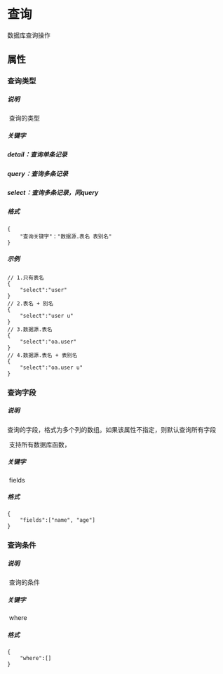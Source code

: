 # 查询

数据库查询操作

## 属性

### 查询类型

##### 说明

​	查询的类型

##### 关键字

##### 	detail：查询单条记录

##### 	query：查询多条记录

##### 	select：查询多条记录，同query

##### 格式

```
{
    "查询关键字"："数据源.表名 表别名"
}
```

##### 示例

```
// 1.只有表名
{
    "select":"user"
}
// 2.表名 + 别名
{
    "select":"user u"
}
// 3.数据源.表名
{
    "select":"oa.user"
}
// 4.数据源.表名 + 表别名
{
    "select":"oa.user u"
}
```

### 查询字段

##### 说明

​	查询的字段，格式为多个列的数组。如果该属性不指定，则默认查询所有字段

​	支持所有数据库函数，

##### 关键字

​	fields

##### 格式

```
{
    "fields":["name", "age"]
}
```

### 查询条件

##### 说明

​	查询的条件

##### 关键字

​	where

##### 格式

```
{
    "where":[]
}
```

